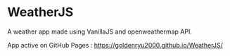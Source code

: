 # WeatherJS

A weather app made using VanillaJS and openweathermap API.


App active on GitHub Pages : https://goldenryu2000.github.io/WeatherJS/
